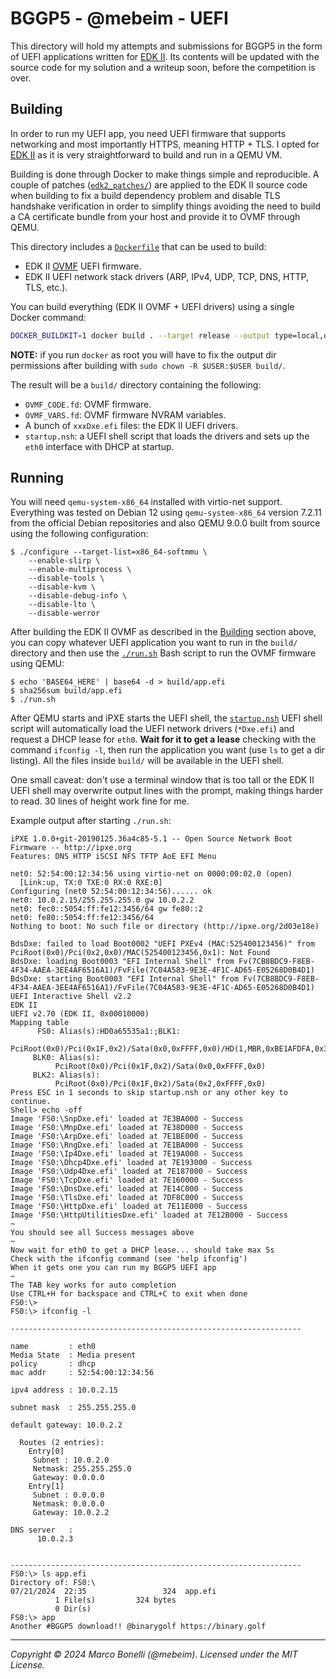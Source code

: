 # BGGP5 - @mebeim - UEFI

This directory will hold my attempts and submissions for BGGP5 in the form of
UEFI applications written for [EDK II][edk2]. Its contents will be updated with
the source code for my solution and a writeup soon, before the competition is
over.


## Building

In order to run my UEFI app, you need UEFI firmware that supports networking and
most importantly HTTPS, meaning HTTP + TLS. I opted for [EDK II][edk2] as it is
very straightforward to build and run in a QEMU VM.

Building is done through Docker to make things simple and reproducible. A couple
of patches ([`edk2_patches/`](./edk2_patches)) are applied to the EDK II source
code when building to fix a build dependency problem and disable TLS handshake
verification in order to simplify things avoiding the need to build a CA
certificate bundle from your host and provide it to OVMF through QEMU.

This directory includes a [`Dockerfile`](./Dockerfile) that can be used to
build:

- EDK II [OVMF][ovmf] UEFI firmware.
- EDK II UEFI network stack drivers (ARP, IPv4, UDP, TCP, DNS, HTTP, TLS, etc.).

You can build everything (EDK II OVMF + UEFI drivers) using a single Docker
command:

```sh
DOCKER_BUILDKIT=1 docker build . --target release --output type=local,dest=build
```

**NOTE:** if you run `docker` as root you will have to fix the output dir
permissions after building with `sudo chown -R $USER:$USER build/`.

The result will be a `build/` directory containing the following:

- `OVMF_CODE.fd`: OVMF firmware.
- `OVMF_VARS.fd`: OVMF firmware NVRAM variables.
- A bunch of `xxxDxe.efi` files: the EDK II UEFI drivers.
- `startup.nsh`: a UEFI shell script that loads the drivers and sets up the
  `eth0` interface with DHCP at startup.


## Running

You will need `qemu-system-x86_64` installed with virtio-net support. Everything
was tested on Debian 12 using `qemu-system-x86_64` version 7.2.11 from the
official Debian repositories and also QEMU 9.0.0 built from source using the
following configuration:

```none
$ ./configure --target-list=x86_64-softmmu \
    --enable-slirp \
    --enable-multiprocess \
    --disable-tools \
    --disable-kvm \
    --disable-debug-info \
    --disable-lto \
    --disable-werror
```

After building the EDK II OVMF as described in the [Building](#building) section
above, you can copy whatever UEFI application you want to run in the `build/`
directory and then use the [`./run.sh`](./run.sh) Bash script to run the OVMF
firmware using QEMU:

```none
$ echo 'BASE64_HERE' | base64 -d > build/app.efi
$ sha256sum build/app.efi
$ ./run.sh
```

After QEMU starts and iPXE starts the UEFI shell, the
[`startup.nsh`](startup.nsh) UEFI shell script will automatically load the UEFI
network drivers (`*Dxe.efi`) and request a DHCP lease for `eth0`. **Wait for it
to get a lease** checking with the command `ifconfig -l`, then run the
application you want (use `ls` to get a dir listing). All the files inside
`build/` will be available in the UEFI shell.

One small caveat: don't use a terminal window that is too tall or the EDK II
UEFI shell may overwrite output lines with the prompt, making things harder to
read. 30 lines of height work fine for me.

Example output after starting `./run.sh`:

```none
iPXE 1.0.0+git-20190125.36a4c85-5.1 -- Open Source Network Boot Firmware -- http://ipxe.org
Features: DNS HTTP iSCSI NFS TFTP AoE EFI Menu

net0: 52:54:00:12:34:56 using virtio-net on 0000:00:02.0 (open)
  [Link:up, TX:0 TXE:0 RX:0 RXE:0]
Configuring (net0 52:54:00:12:34:56)...... ok
net0: 10.0.2.15/255.255.255.0 gw 10.0.2.2
net0: fec0::5054:ff:fe12:3456/64 gw fe80::2
net0: fe80::5054:ff:fe12:3456/64
Nothing to boot: No such file or directory (http://ipxe.org/2d03e18e)

BdsDxe: failed to load Boot0002 "UEFI PXEv4 (MAC:525400123456)" from PciRoot(0x0)/Pci(0x2,0x0)/MAC(525400123456,0x1): Not Found
BdsDxe: loading Boot0003 "EFI Internal Shell" from Fv(7CB8BDC9-F8EB-4F34-AAEA-3EE4AF6516A1)/FvFile(7C04A583-9E3E-4F1C-AD65-E05268D0B4D1)
BdsDxe: starting Boot0003 "EFI Internal Shell" from Fv(7CB8BDC9-F8EB-4F34-AAEA-3EE4AF6516A1)/FvFile(7C04A583-9E3E-4F1C-AD65-E05268D0B4D1)
UEFI Interactive Shell v2.2
EDK II
UEFI v2.70 (EDK II, 0x00010000)
Mapping table
      FS0: Alias(s):HD0a65535a1:;BLK1:
          PciRoot(0x0)/Pci(0x1F,0x2)/Sata(0x0,0xFFFF,0x0)/HD(1,MBR,0xBE1AFDFA,0x3F,0xFBFC1)
     BLK0: Alias(s):
          PciRoot(0x0)/Pci(0x1F,0x2)/Sata(0x0,0xFFFF,0x0)
     BLK2: Alias(s):
          PciRoot(0x0)/Pci(0x1F,0x2)/Sata(0x2,0xFFFF,0x0)
Press ESC in 1 seconds to skip startup.nsh or any other key to continue.
Shell> echo -off
Image 'FS0:\SnpDxe.efi' loaded at 7E3BA000 - Success
Image 'FS0:\MnpDxe.efi' loaded at 7E38D000 - Success
Image 'FS0:\ArpDxe.efi' loaded at 7E1BE000 - Success
Image 'FS0:\RngDxe.efi' loaded at 7E1BA000 - Success
Image 'FS0:\Ip4Dxe.efi' loaded at 7E19A000 - Success
Image 'FS0:\Dhcp4Dxe.efi' loaded at 7E193000 - Success
Image 'FS0:\Udp4Dxe.efi' loaded at 7E187000 - Success
Image 'FS0:\TcpDxe.efi' loaded at 7E160000 - Success
Image 'FS0:\DnsDxe.efi' loaded at 7E14C000 - Success
Image 'FS0:\TlsDxe.efi' loaded at 7DF8C000 - Success
Image 'FS0:\HttpDxe.efi' loaded at 7E11E000 - Success
Image 'FS0:\HttpUtilitiesDxe.efi' loaded at 7E12B000 - Success
~
You should see all Success messages above
~
Now wait for eth0 to get a DHCP lease... should take max 5s
Check with the ifconfig command (see 'help ifconfig')
When it gets one you can run my BGGP5 UEFI app
~
The TAB key works for auto completion
Use CTRL+H for backspace and CTRL+C to exit when done
FS0:\>
FS0:\> ifconfig -l

-----------------------------------------------------------------

name         : eth0
Media State  : Media present
policy       : dhcp
mac addr     : 52:54:00:12:34:56

ipv4 address : 10.0.2.15

subnet mask  : 255.255.255.0

default gateway: 10.0.2.2

  Routes (2 entries):
    Entry[0]
     Subnet : 10.0.2.0
     Netmask: 255.255.255.0
     Gateway: 0.0.0.0
    Entry[1]
     Subnet : 0.0.0.0
     Netmask: 0.0.0.0
     Gateway: 10.0.2.2

DNS server   :
      10.0.2.3


-----------------------------------------------------------------
FS0:\> ls app.efi
Directory of: FS0:\
07/21/2024  22:35                 324  app.efi
          1 File(s)         324 bytes
          0 Dir(s)
FS0:\> app
Another #BGGP5 download!! @binarygolf https://binary.golf
```

---

*Copyright &copy; 2024 Marco Bonelli (@mebeim). Licensed under the MIT License.*


[edk2]: https://github.com/tianocore/edk2
[ovmf]: https://github.com/tianocore/tianocore.github.io/wiki/OVMF
